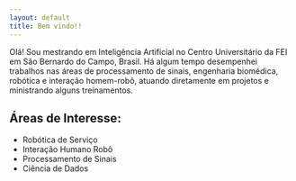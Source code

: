 ```yaml
---
layout: default
title: Bem vindo!!
---
```


Olá! Sou mestrando em Inteligência Artificial no Centro Universitário da FEI em São Bernardo do Campo, Brasil. Há algum tempo desempenhei trabalhos nas áreas de processamento de sinais, engenharia biomédica, robótica e interação homem-robô, atuando diretamente em projetos e ministrando alguns treinamentos.

## Áreas de Interesse:

- Robótica de Serviço
- Interação Humano Robô
- Processamento de Sinais
- Ciência de Dados
